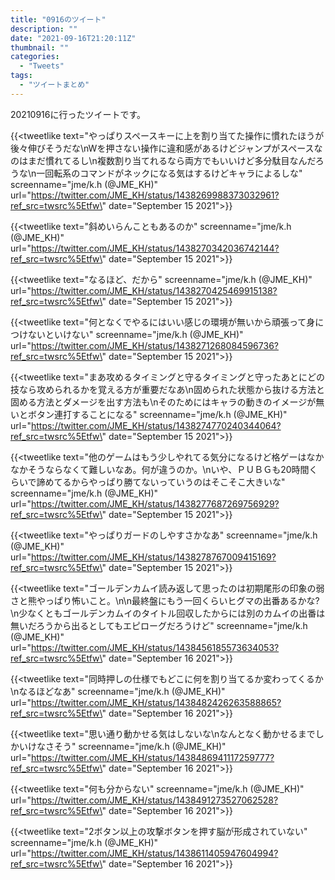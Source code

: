 ```yaml
---
title: "0916のツイート"
description: ""
date: "2021-09-16T21:20:11Z"
thumbnail: ""
categories:
  - "Tweets"
tags:
  - "ツイートまとめ"
---
```

20210916に行ったツイートです。
<!--more-->
{{<tweetlike text=\"やっぱりスペースキーに上を割り当てた操作に慣れたほうが後々伸びそうだな\nWを押さない操作に違和感があるけどジャンプがスペースなのはまだ慣れてるし\n複数割り当てれるなら両方でもいいけど多分駄目なんだろうな\n一回転系のコマンドがネックになる気はするけどキャラによるしな\" screenname=\"jme/k.h (@JME_KH)\" url=\"https://twitter.com/JME_KH/status/1438269988373032961?ref_src=twsrc%5Etfw\" date=\"September 15 2021\">}}

{{<tweetlike text=\"斜めいらんこともあるのか\" screenname=\"jme/k.h (@JME_KH)\" url=\"https://twitter.com/JME_KH/status/1438270342036742144?ref_src=twsrc%5Etfw\" date=\"September 15 2021\">}}

{{<tweetlike text=\"なるほど、だから\" screenname=\"jme/k.h (@JME_KH)\" url=\"https://twitter.com/JME_KH/status/1438270425469915138?ref_src=twsrc%5Etfw\" date=\"September 15 2021\">}}

{{<tweetlike text=\"何となくでやるにはいい感じの環境が無いから頑張って身につけないといけない\" screenname=\"jme/k.h (@JME_KH)\" url=\"https://twitter.com/JME_KH/status/1438271268084596736?ref_src=twsrc%5Etfw\" date=\"September 15 2021\">}}

{{<tweetlike text=\"まあ攻めるタイミングと守るタイミングと守ったあとにどの技なら攻められるかを覚える方が重要だなあ\n固められた状態から抜ける方法と固める方法とダメージを出す方法も\nそのためにはキャラの動きのイメージが無いとボタン連打することになる\" screenname=\"jme/k.h (@JME_KH)\" url=\"https://twitter.com/JME_KH/status/1438274770240344064?ref_src=twsrc%5Etfw\" date=\"September 15 2021\">}}

{{<tweetlike text=\"他のゲームはもう少しやれてる気分になるけど格ゲーはなかなかそうならなくて難しいなあ。何が違うのか。\nいや、ＰＵＢＧも20時間くらいで諦めてるからやっぱり勝てないっていうのはそこそこ大きいな\" screenname=\"jme/k.h (@JME_KH)\" url=\"https://twitter.com/JME_KH/status/1438277687269756929?ref_src=twsrc%5Etfw\" date=\"September 15 2021\">}}

{{<tweetlike text=\"やっぱりガードのしやすさかなあ\" screenname=\"jme/k.h (@JME_KH)\" url=\"https://twitter.com/JME_KH/status/1438278767009415169?ref_src=twsrc%5Etfw\" date=\"September 15 2021\">}}

{{<tweetlike text=\"ゴールデンカムイ読み返して思ったのは初期尾形の印象の弱さと熊やっぱり怖いこと。\n\n最終盤にもう一回くらいヒグマの出番あるかな?\n少なくともゴールデンカムイのタイトル回収したからには別のカムイの出番は無いだろうから出るとしてもエピローグだろうけど\" screenname=\"jme/k.h (@JME_KH)\" url=\"https://twitter.com/JME_KH/status/1438456185573634053?ref_src=twsrc%5Etfw\" date=\"September 16 2021\">}}

{{<tweetlike text=\"同時押しの仕様でもどこに何を割り当てるか変わってくるか\nなるほどなあ\" screenname=\"jme/k.h (@JME_KH)\" url=\"https://twitter.com/JME_KH/status/1438482426263588865?ref_src=twsrc%5Etfw\" date=\"September 16 2021\">}}

{{<tweetlike text=\"思い通り動かせる気はしないな\nなんとなく動かせるまでしかいけなさそう\" screenname=\"jme/k.h (@JME_KH)\" url=\"https://twitter.com/JME_KH/status/1438486941117259777?ref_src=twsrc%5Etfw\" date=\"September 16 2021\">}}

{{<tweetlike text=\"何も分からない\" screenname=\"jme/k.h (@JME_KH)\" url=\"https://twitter.com/JME_KH/status/1438491273527062528?ref_src=twsrc%5Etfw\" date=\"September 16 2021\">}}

{{<tweetlike text=\"2ボタン以上の攻撃ボタンを押す脳が形成されていない\" screenname=\"jme/k.h (@JME_KH)\" url=\"https://twitter.com/JME_KH/status/1438611405947604994?ref_src=twsrc%5Etfw\" date=\"September 16 2021\">}}

